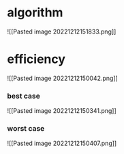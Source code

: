 # algorithm
![[Pasted image 20221212151833.png]]




# efficiency

![[Pasted image 20221212150042.png]]

### best case
![[Pasted image 20221212150341.png]]

### worst case
![[Pasted image 20221212150407.png]]